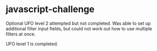 # javascript-challenge

Optional UFO level 2 attempted but not completed. Was able to set up additional filter input fields, but could not work out how to use multiple filters at once.

UFO level 1 is completed.
